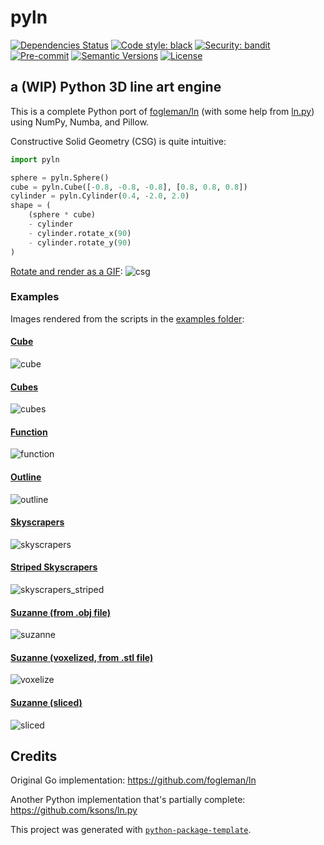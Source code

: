 # pyln

[comment]: <> ([![Build status]&#40;https://github.com/out-of-cheese-error/pyln/workflows/build/badge.svg?branch=master&event=push&#41;]&#40;https://github.com/out-of-cheese-error/pyln/actions?query=workflow%3Abuild&#41;)
[comment]: <> ([![Python Version]&#40;https://img.shields.io/pypi/pyversions/pyln.svg&#41;]&#40;https://pypi.org/project/pyln/&#41;)
[![Dependencies Status](https://img.shields.io/badge/dependencies-up%20to%20date-brightgreen.svg)](https://github.com/out-of-cheese-error/pyln/pulls?utf8=%E2%9C%93&q=is%3Apr%20author%3Aapp%2Fdependabot)
[![Code style: black](https://img.shields.io/badge/code%20style-black-000000.svg)](https://github.com/psf/black)
[![Security: bandit](https://img.shields.io/badge/security-bandit-green.svg)](https://github.com/PyCQA/bandit)
[![Pre-commit](https://img.shields.io/badge/pre--commit-enabled-brightgreen?logo=pre-commit&logoColor=white)](https://github.com/out-of-cheese-error/pyln/blob/master/.pre-commit-config.yaml)
[![Semantic Versions](https://img.shields.io/badge/%F0%9F%9A%80-semantic%20versions-informational.svg)](https://github.com/out-of-cheese-error/pyln/releases)
[![License](https://img.shields.io/github/license/out-of-cheese-error/pyln)](https://github.com/out-of-cheese-error/pyln/blob/master/LICENSE)

## a (WIP) Python 3D line art engine
This is a complete Python port of [fogleman/ln](https://github.com/fogleman/ln) (with some help from [ln.py](https://github.com/ksons/ln.py)) using NumPy, Numba, and Pillow.

Constructive Solid Geometry (CSG) is quite intuitive:

```python
import pyln

sphere = pyln.Sphere()
cube = pyln.Cube([-0.8, -0.8, -0.8], [0.8, 0.8, 0.8])
cylinder = pyln.Cylinder(0.4, -2.0, 2.0)
shape = (
    (sphere * cube)
    - cylinder
    - cylinder.rotate_x(90)
    - cylinder.rotate_y(90)
)
```

[Rotate and render as a GIF](examples/csg.py):
![csg](examples/images/csg.gif)

### Examples
Images rendered from the scripts in the [examples folder](examples):

#### [Cube](examples/cube.py)
![cube](examples/images/cube.svg)

#### [Cubes](examples/cubes.py)
![cubes](examples/images/cubes.svg)

#### [Function](examples/function.py)
![function](examples/images/function.svg)

[comment]: <> (#### [Beads]&#40;examples/beads.py&#41;)

[comment]: <> (![beads]&#40;examples/images/beads.svg&#41;)

#### [Outline](examples/outline.py)
![outline](examples/images/outline.svg)

[comment]: <> (#### [Cones]&#40;examples/cones.py&#41;)

[comment]: <> (![cones]&#40;examples/images/cones.svg&#41;)

#### [Skyscrapers](examples/skyscrapers.py)
![skyscrapers](examples/images/skyscrapers.svg)

#### [Striped Skyscrapers](examples/skyscrapers_striped.py)
![skyscrapers_striped](examples/images/skyscrapers_striped.svg)

#### [Suzanne (from .obj file)](examples/suzanne.py)
![suzanne](examples/images/suzanne.svg)

#### [Suzanne (voxelized, from .stl file)](examples/voxelize.py)
![voxelize](examples/images/voxelize.svg)

#### [Suzanne (sliced)](examples/slicer.py)
![sliced](examples/images/slicer.gif)

## Credits
Original Go implementation:  https://github.com/fogleman/ln

Another Python implementation that's partially complete: https://github.com/ksons/ln.py

This project was generated with [`python-package-template`](https://github.com/TezRomacH/python-package-template).

